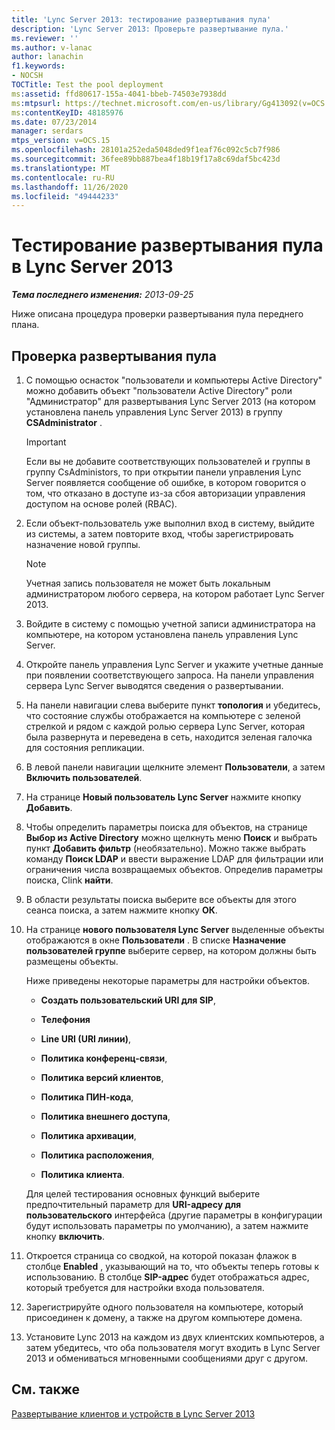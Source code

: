 ```yaml
---
title: 'Lync Server 2013: тестирование развертывания пула'
description: 'Lync Server 2013: Проверьте развертывание пула.'
ms.reviewer: ''
ms.author: v-lanac
author: lanachin
f1.keywords:
- NOCSH
TOCTitle: Test the pool deployment
ms:assetid: ffd80617-155a-4041-bbeb-74503e7938dd
ms:mtpsurl: https://technet.microsoft.com/en-us/library/Gg413092(v=OCS.15)
ms:contentKeyID: 48185976
ms.date: 07/23/2014
manager: serdars
mtps_version: v=OCS.15
ms.openlocfilehash: 28101a252eda5048ded9f1eaf76c092c5cb7f986
ms.sourcegitcommit: 36fee89bb887bea4f18b19f17a8c69daf5bc423d
ms.translationtype: MT
ms.contentlocale: ru-RU
ms.lasthandoff: 11/26/2020
ms.locfileid: "49444233"
---
```

# <a name="test-the-pool-deployment-in-lync-server-2013"></a>Тестирование развертывания пула в Lync Server 2013

<div data-xmlns="http://www.w3.org/1999/xhtml">

<div class="topic" data-xmlns="http://www.w3.org/1999/xhtml" data-msxsl="urn:schemas-microsoft-com:xslt" data-cs="https://msdn.microsoft.com/">

<div data-asp="https://msdn2.microsoft.com/asp">



</div>

<div id="mainSection">

<div id="mainBody">

<span> </span>

_**Тема последнего изменения:** 2013-09-25_

Ниже описана процедура проверки развертывания пула переднего плана.

<div>

## <a name="to-test-the-pool-deployment"></a>Проверка развертывания пула

1.  С помощью оснасток "пользователи и компьютеры Active Directory" можно добавить объект "пользователи Active Directory" роли "Администратор" для развертывания Lync Server 2013 (на котором установлена панель управления Lync Server 2013) в группу **CSAdministrator** .
    
    <div>
    

    > [!IMPORTANT]  
    > Если вы не добавите соответствующих пользователей и группы в группу CsAdministors, то при открытии панели управления Lync Server появляется сообщение об ошибке, в котором говорится о том, что отказано в доступе из-за сбоя авторизации управления доступом на основе ролей (RBAC).

    
    </div>

2.  Если объект-пользователь уже выполнил вход в систему, выйдите из системы, а затем повторите вход, чтобы зарегистрировать назначение новой группы.
    
    <div>
    

    > [!NOTE]  
    > Учетная запись пользователя не может быть локальным администратором любого сервера, на котором работает Lync Server 2013.

    
    </div>

3.  Войдите в систему с помощью учетной записи администратора на компьютере, на котором установлена панель управления Lync Server.

4.  Откройте панель управления Lync Server и укажите учетные данные при появлении соответствующего запроса. На панели управления сервера Lync Server выводятся сведения о развертывании.

5.  На панели навигации слева выберите пункт **топология** и убедитесь, что состояние службы отображается на компьютере с зеленой стрелкой и рядом с каждой ролью сервера Lync Server, которая была развернута и переведена в сеть, находится зеленая галочка для состояния репликации.

6.  В левой панели навигации щелкните элемент **Пользователи**, а затем **Включить пользователей**.

7.  На странице **Новый пользователь Lync Server** нажмите кнопку **Добавить**.

8.  Чтобы определить параметры поиска для объектов, на странице **Выбор из Active Directory** можно щелкнуть меню **Поиск** и выбрать пункт **Добавить фильтр** (необязательно). Можно также выбрать команду **Поиск LDAP** и ввести выражение LDAP для фильтрации или ограничения числа возвращаемых объектов. Определив параметры поиска, Clink **найти**.

9.  В области результаты поиска выберите все объекты для этого сеанса поиска, а затем нажмите кнопку **ОК**.

10. На странице **нового пользователя Lync Server** выделенные объекты отображаются в окне **Пользователи** . В списке **Назначение пользователей группе** выберите сервер, на котором должны быть размещены объекты.
    
    Ниже приведены некоторые параметры для настройки объектов.
    
      - **Создать пользовательский URI для SIP**,
    
      - **Телефония**
    
      - **Line URI (URI линии)**,
    
      - **Политика конференц-связи**,
    
      - **Политика версий клиентов**,
    
      - **Политика ПИН-кода**,
    
      - **Политика внешнего доступа**,
    
      - **Политика архивации**,
    
      - **Политика расположения**,
    
      - **Политика клиента**.
    
    Для целей тестирования основных функций выберите предпочтительный параметр для **URI-адресу для пользовательского** интерфейса (другие параметры в конфигурации будут использовать параметры по умолчанию), а затем нажмите кнопку **включить**.

11. Откроется страница со сводкой, на которой показан флажок в столбце **Enabled** , указывающий на то, что объекты теперь готовы к использованию. В столбце **SIP-адрес** будет отображаться адрес, который требуется для настройки входа пользователя.

12. Зарегистрируйте одного пользователя на компьютере, который присоединен к домену, а также на другом компьютере домена.

13. Установите Lync 2013 на каждом из двух клиентских компьютеров, а затем убедитесь, что оба пользователя могут входить в Lync Server 2013 и обмениваться мгновенными сообщениями друг с другом.

</div>

<div>

## <a name="see-also"></a>См. также


[Развертывание клиентов и устройств в Lync Server 2013](lync-server-2013-deploying-clients-and-devices.md)  
  

</div>

</div>

<span> </span>

</div>

</div>

</div>

